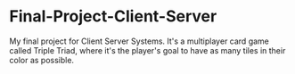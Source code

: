 # Final-Project-Client-Server
My final project for Client Server Systems. It's a multiplayer card game called Triple Triad, where it's the player's goal to have as many tiles in their color as possible.

